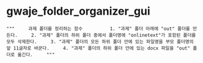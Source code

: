 # gwaje_folder_organizer_gui
    """     과제 폴더를 정리하는 함수          1. "과제" 폴더 아래에 "out" 폴더를 만든다.     2. "과제" 폴더의 하위 폴더 중에서 폴더명에 "onlinetext"가 포함된 폴더를 모두 삭제한다.     3. "과제" 폴더의 모든 하위 폴더 안에 있는 파일명을 부모 폴더명의 앞 11글자로 바꾼다.     4. "과제" 폴더의 하위 폴더 안에 있는 docx 파일을 "out" 폴더로 옮긴다.     """
